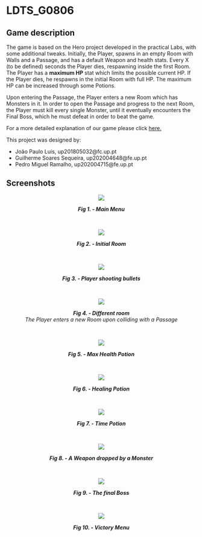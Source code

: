 # LDTS_G0806

## Game description

The game is based on the Hero project developed in the practical Labs, with some additional tweaks.
Initially, the Player, spawns in an empty Room with Walls and a Passage, and has a default Weapon and health stats. Every X (to be defined) seconds the Player dies, respawning inside the first Room.
The Player has a <b>maximum HP</b> stat which limits the possible current HP. If the Player dies, he respawns in the initial Room with full HP.
The maximum HP can be increased through some Potions.

Upon entering the Passage, the Player enters a new Room which has Monsters in it. In order to open the Passage and
progress to the next Room, the Player must kill every single Monster, until it eventually encounters the Final Boss, which he must defeat in order to beat the game.

For a more detailed explanation of our game please click <a href="docs/README.md"> here. </a>

This project was designed by:
<ul>
<li>João Paulo Luís, up201805032@fc.up.pt</li>
<li>Guilherme Soares Sequeira, up202004648@fe.up.pt</li>
<li>Pedro Miguel Ramalho, up202004715@fe.up.pt</li>
</ul>

## Screenshots
<p align="center">
<img src="docs/screenshots/game/MainMenu.png">
</p>
<p align="center">
<b><i>Fig 1. - Main Menu </i></b>
</p>
<br/>

<p align="center">
<img src="docs/screenshots/game/InitialRoom.png">
</p>
<p align="center">
<b><i>Fig 2. - Initial Room</i></b>
</p>
<br/>

<p align="center">
<img src="docs/screenshots/game/ShootingBullets.png">
</p>
<p align="center">
<b><i>Fig 3. - Player shooting bullets </i></b>
</p>
<br/>

<p align="center">
<img src="docs/screenshots/game/NewRoom.png">
</p>
<p align="center">
<b><i>Fig 4. - Different room </i></b>
<br>
<i>The Player enters a new Room upon colliding with a Passage</i>
</p>
<br/>

<p align="center">
<img src="docs/screenshots/game/MaxHealthPotion.png">
</p>
<p align="center">
<b><i>Fig 5. - Max Health Potion</i></b>
</p>
<br/>

<p align="center">
<img src="docs/screenshots/game/HealingPotion.png">
</p>
<p align="center">
<b><i>Fig 6. - Healing Potion</i></b>
</p>
<br/>

<p align="center">
<img src="docs/screenshots/game/TimePotion.png">
</p>
<p align="center">
<b><i>Fig 7. - Time Potion</i></b>
</p>
<br/>

<p align="center">
<img src="docs/screenshots/game/WeaponItem.png">
</p>
<p align="center">
<b><i>Fig 8. - A Weapon dropped by a Monster</i></b>
</p>
<br/>

<p align="center">
<img src="docs/screenshots/game/BossAttack.png">
</p>
<p align="center">
<b><i>Fig 9. - The final Boss</i></b>
</p>
<br/>

<p align="center">
<img src="docs/screenshots/game/BossRoom.png">
</p>
<p align="center">
<b><i>Fig 10. - Victory Menu</i></b>
</p>
<br/>